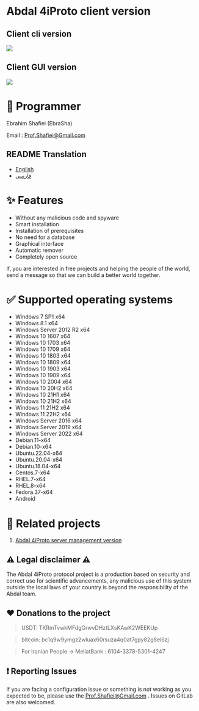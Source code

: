 # Abdal 4iProto client version

## Client cli version
![](https://raw.githubusercontent.com/ebrasha/abdal-socks-bridge/main/cli-c.jpg)

## Client GUI version
![](https://raw.githubusercontent.com/ebrasha/abdal-socks-bridge/main/gui-c.jpg)
 
# 🤵 Programmer
Ebrahim Shafiei (EbraSha)

Email :  Prof.Shafiei@Gmail.com

## README Translation
- [English](README.md)
- [فارسی](README.fa.md)


# ✨ Features
- Without any malicious code and spyware
- Smart installation
- Installation of prerequisites
- No need for a database
- Graphical interface
- Automatic remover
- Completely open source


If, you are interested in free projects and helping the people of the world, send a message so that we can build a better world together.


 

# ✅ Supported operating systems

- Windows 7 SP1 x64
- Windows 8.1 x64
- Windows Server 2012 R2 x64
- Windows 10 1607 x64
- Windows 10 1703 x64
- Windows 10 1709 x64
- Windows 10 1803 x64
- Windows 10 1809 x64
- Windows 10 1903 x64
- Windows 10 1909 x64
- Windows 10 2004 x64
- Windows 10 20H2 x64
- Windows 10 21H1 x64
- Windows 10 21H2 x64
- Windows 11 21H2 x64
- Windows 11 22H2 x64
- Windows Server 2016 x64
- Windows Server 2019 x64
- Windows Server 2022 x64
- Debian.11-x64
- Debian.10-x64
- Ubuntu.22.04-x64
- Ubuntu.20.04-x64
- Ubuntu.18.04-x64
- Centos.7-x64
- RHEL.7-x64
- RHEL.8-x64
- Fedora.37-x64
- Android

# 🧲 Related projects
1. [Abdal 4iProto server management version](https://github.com/ebrasha/abdal-4iproto-server-config)



 ## ⚠️ Legal disclaimer ⚠️

The Abdal 4iProto protocol project is a production based on security and correct use for scientific advancements, any malicious use of this system outside the local laws of your country is beyond the responsibility of the Abdal team.
## ❤️ Donations to the project 

> USDT:      TKRmTvwkMFdgGrwvDHztLXsKAwK2WEEKUp

> bitcoin:   bc1q9w9ymgz2wluax60rsuza4q0at7gpy82g8el6zj

> For Iranian People -> MellatBank : 6104-3378-5301-4247

## ❗ Reporting Issues 

If you are facing a configuration issue or something is not working as you expected to be, please use the Prof.Shafiei@Gmail.com . Issues on GitLab are also welcomed.

